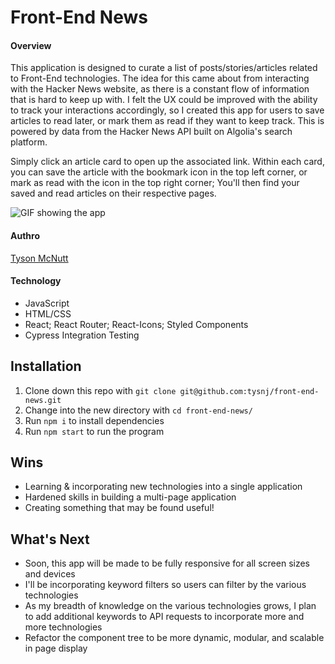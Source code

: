 # Front-End News

#### Overview
This application is designed to curate a list of posts/stories/articles related to Front-End technologies. The idea for this came about from interacting with the Hacker News website, as there is a constant flow of information that is hard to keep up with. I felt the UX could be improved with the ability to track your interactions accordingly, so I created this app for users to save articles to read later, or mark them as read if they want to keep track.  This is powered by data from the Hacker News API built on Algolia's search platform.

Simply click an article card to open up the associated link. Within each card, you can save the article with the bookmark icon in the top left corner, or mark as read with the icon in the top right corner; You'll then find your saved and read articles on their respective pages.


![GIF showing the app](public/assets/FEN.gif)


#### Authro
[Tyson McNutt](https://github.com/tysnj "Tyson's GitHub")


#### Technology
* JavaScript
* HTML/CSS
* React; React Router; React-Icons; Styled Components
* Cypress Integration Testing


## Installation
1. Clone down this repo with `git clone git@github.com:tysnj/front-end-news.git`
2. Change into the new directory with `cd front-end-news/`
2. Run `npm i` to install dependencies
3. Run `npm start` to run the program


## Wins
* Learning & incorporating new technologies into a single application
* Hardened skills in building a multi-page application
* Creating something that may be found useful!


## What's Next
* Soon, this app will be made to be fully responsive for all screen sizes and devices
* I'll be incorporating keyword filters so users can filter by the various technologies
* As my breadth of knowledge on the various technologies grows, I plan to add additional keywords to API requests to incorporate more and more technologies
* Refactor the component tree to be more dynamic, modular, and scalable in page display


